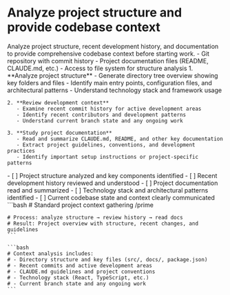 # Analyze project structure and provide codebase context

<instructions>
  <context>
    Analyze project structure, recent development history, and documentation to provide comprehensive codebase context before starting work.
  </context>

  <requirements>
    - Git repository with commit history
    - Project documentation files (README, CLAUDE.md, etc.)
    - Access to file system for structure analysis
  </requirements>

  <execution>
    1. **Analyze project structure**
       - Generate directory tree overview showing key folders and files
       - Identify main entry points, configuration files, and architectural patterns
       - Understand technology stack and framework usage

    2. **Review development context**
       - Examine recent commit history for active development areas
       - Identify recent contributors and development patterns
       - Understand current branch state and any ongoing work

    3. **Study project documentation**
       - Read and summarize CLAUDE.md, README, and other key documentation
       - Extract project guidelines, conventions, and development practices
       - Identify important setup instructions or project-specific patterns
  </execution>

  <validation>
    - [ ] Project structure analyzed and key components identified
    - [ ] Recent development history reviewed and understood
    - [ ] Project documentation read and summarized
    - [ ] Technology stack and architectural patterns identified
    - [ ] Current codebase state and context clearly communicated
  </validation>

  <examples>
    ```bash
    # Standard project context gathering
    /prime

    # Process: analyze structure → review history → read docs
    # Result: Project overview with structure, recent changes, and guidelines
    ```

    ```bash
    # Context analysis includes:
    # - Directory structure and key files (src/, docs/, package.json)
    # - Recent commits and active development areas
    # - CLAUDE.md guidelines and project conventions
    # - Technology stack (React, TypeScript, etc.)
    # - Current branch state and any ongoing work
    ```

  </examples>
</instructions>
